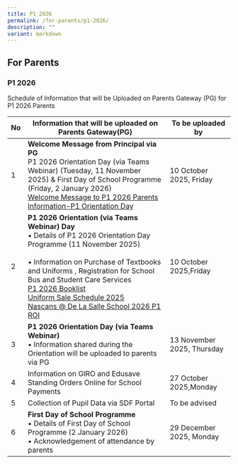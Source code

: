 ```yaml
---
title: P1 2026
permalink: /for-parents/p1-2026/
description: ""
variant: markdown
---
```

## For&nbsp;Parents

### P1 2026

Schedule of Information that will be Uploaded on Parents Gateway (PG) for P1 2026 Parents
<table>
<thead>
  <tr>
    <th>No</th>
    <th>Information that will be uploaded on Parents Gateway(PG)</th>
    <th>To be uploaded by</th>
   </tr>
</thead>
<tbody>
  <tr>
    <td>1</td>
		<td><b>Welcome Message from Principal via PG</b><br>
P1 2026 Orientation Day (via Teams Webinar) (Tuesday, 11 November 2025)  &amp;	First Day of School Programme (Friday, 2 January 2026)<br><a href="/files/2025/Welcome_Message_to_P1_2026_Parents_10_October_2025.pdf">Welcome Message to P1 2026 Parents</a> <br><a href="/files/2025/Information_to_P1__2026__Parents_Registration_for_P1_Orientation.pdf">Information-P1 Orientation Day</a> </td>
    <td>10 October 2025, Friday</td>
    </tr>
	<tr>
    <td>2</td>
		<td><b>P1 2026 Orientation (via Teams Webinar) Day  </b><br>
•	Details of P1 2026 Orientation Day Programme (11 November 2025) <br><br>
•	Information on Purchase of Textbooks and Uniforms , Registration for School Bus and Student Care Services <br> <a href="/files/2025/P1_2026_Booklist.pdf"> P1 2026 Booklist </a><br><a href="/files/2025/De_La_Salle_School_Uniform_Sale_schedule_Y2025.pdf">Uniform Sale Schedule 2025 </a> <br><a href="/files/2025/DLSSCC_P1_Registration_2026_with_QR_Code.pdf">Nascans @ De La Salle School 2026 P1 ROI</a> </td>
    <td>10 October 2025,Friday</td>
    </tr>   
<tr>
    <td>3</td>
	<td><b>P1 2026 Orientation Day (via Teams Webinar)</b> <br>
	• Information shared during the Orientation will be uploaded to parents via PG 
</td>
    <td>13 November 2025, Thursday</td>
    </tr>
	 <tr><td>4</td>
    <td>
		Information on GIRO and Edusave Standing Orders Online for School Payments</td>
    <td>27 October 2025,Monday</td>
    </tr>	
			<tr>
    <td>5</td>
    <td>Collection of Pupil Data via SDF Portal</td>
    <td>To be advised</td>
    </tr>	
			<tr>
    <td>6</td>
				<td><b>First Day of School Programme</b><br>
•	Details of First Day of School Programme (2 January 2026)<br>
•	Acknowledgement of attendance by parents</td>
    <td>29 December 2025, Monday</td>
    </tr>	
		</tbody>
		</table>